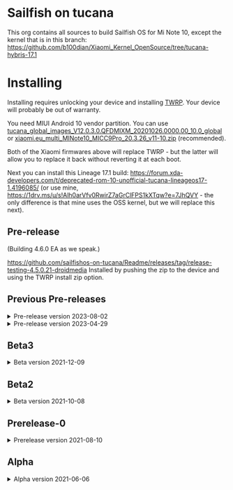 # Sailfish on tucana

This org contains all sources to build Sailfish OS for Mi Note 10, except the kernel that is in this branch: https://github.com/b100dian/Xiaomi_Kernel_OpenSource/tree/tucana-hybris-17.1

# Installing
Installing requires unlocking your device and installing [TWRP](https://twrp.me/xiaomi/xiaomiminote10.html).
Your device will probably be out of warranty.

You need MIUI Android 10 vendor partition.
You can use [tucana_global_images_V12.0.3.0.QFDMIXM_20201026.0000.00_10.0_global](https://xiaomifirmwareupdater.com/miui/tucana/stable/V12.0.3.0.QFDMIXM/) or [xiaomi.eu_multi_MINote10_MICC9Pro_20.3.26_v11-10.zip](https://androidfilehost.com/?fid=4349826312261755292) (recommended).

Both of the Xiaomi firmwares above will replace TWRP - but the latter will allow you to replace it back without reverting it at each boot.

Next you can install this Lineage 17.1 build: https://forum.xda-developers.com/t/deprecated-rom-10-unofficial-tucana-lineageos17-1.4196085/
(or use mine, https://1drv.ms/u/s!Alh0arVfv0RwirZ7aGrClFPS1kXTqw?e=7JhQVY - the only difference is that mine uses the OSS kernel, but we will replace this next).

## Pre-release
(Building 4.6.0 EA as we speak.)

https://github.com/sailfishos-on-tucana/Readme/releases/tag/release-testing-4.5.0.21-droidmedia
Installed by pushing the zip to the device and using the TWRP install zip option.

## Previous Pre-releases
<details>
  <summary>Pre-release version 2023-08-02</summary>
https://github.com/sailfishos-on-tucana/Readme/releases/tag/4.4.0.72-prerelease
Installed by pushing the zip to the device and using the TWRP install zip option.
</details>

<details>
  <summary>Pre-release version 2023-04-29</summary>
https://github.com/sailfishos-on-tucana/Readme/releases/tag/release-testing-4.5.0.19-hybris48
  Installed by pushing the zip to the device and using the TWRP install zip option.
</details>


## Beta3
<details>
  <summary>Beta version 2021-12-09</summary>
https://github.com/sailfishos-on-tucana/Readme/releases/tag/4.3.0.15-beta-3
Installed by pushing the zip to the device and using the TWRP install zip option.
</details>

## Beta2
<details>
  <summary>Beta version 2021-10-08</summary>
This [beta version](https://github.com/sailfishos-on-tucana/Readme/releases/tag/4.2.0.21) is installed by pushing the zip to the device and using the TWRP install zip option.
</details>

## Prerelease-0
<details>
<summary>Prerelease version 2021-08-10</summary>

The [prerelease version](https://github.com/sailfishos-on-tucana/Readme/releases/tag/4.1.0.24-prerelease) (that is, you get all the [issues](https://github.com/sailfishos-on-tucana/Readme/issues)) is installed by pushing the zip to the device and using the TWRP install zip option.
</details>

## Alpha
<details>
  <summary>Alpha version 2021-06-06</summary>
You need a MIUI Android 10 vendor partition, I used [tucana_global_images_V12.0.3.0.QFDMIXM_20201026.0000.00_10.0_global](https://xiaomifirmwareupdater.com/miui/tucana/stable/V12.0.3.0.QFDMIXM/) - probably others will work.
Boot into it at least once to verifiy the downgrade worker correctly.

This is mainly for the vendor partition but any other device calibrations that could be done.

Next you can install this Lineage 17.1 build: https://forum.xda-developers.com/t/deprecated-rom-10-unofficial-tucana-lineageos17-1.4196085/
(or use mine, https://1drv.ms/u/s!Alh0arVfv0RwirZ7aGrClFPS1kXTqw?e=7JhQVY - the only difference is that mine uses the OSS kernel, but we will replace this next).

Next install the [alpha release](https://github.com/sailfishos-on-tucana/Readme/releases/tag/4.0.1.48-alpha) (that is, you get all the [issues](https://github.com/sailfishos-on-tucana/Readme/issues): 
You download the boot image and the bz2 file, install the img with twrp on the boot partition and for the bz2 do:
```
#!/bin/bash -x
RELEASE=4.0.1.48
EXTRANAME=${EXTRANAME:=-alpha}
echo publishing $RELEASE$EXTRANAME
sudo bunzip2 -vf sfe-tucana-$RELEASE$EXTRANAME.tar.bz2
adb shell mkdir -p /data/.stowaways/sailfishos
adb push sfe-tucana-$RELEASE$EXTRANAME.tar /sdcard/
adb shell tar --numeric-owner -xf /sdcard/sfe-tucana-$RELEASE$EXTRANAME.tar -C /data/.stowaways/sailfishos
```
</details>
